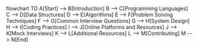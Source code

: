 flowchart TD
    A[Start] --> B[Introduction]
    B --> C[Programming Languages]
    C --> D[Data Structures]
    D --> E[Algorithms]
    E --> F[Problem Solving Techniques]
    F --> G[Common Interview Questions]
    G --> H[System Design]
    H --> I[Coding Practices]
    I --> J[Online Platforms and Resources]
    J --> K[Mock Interviews]
    K --> L[Additional Resources]
    L --> M[Contributing]
    M --> N[End]
